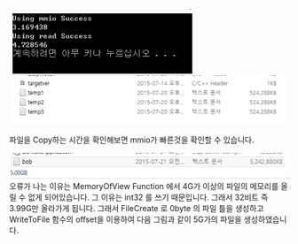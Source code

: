 <IMG SRC="copy_compare_cmd.png">
<IMG SRC="copy_compare_file.png">

파일을 Copy하는 시간을 확인해보면 mmio가 빠른것을 확인할 수 있습니다.

<IMG SRC="create_big_file.png">
오류가 나는 이유는 MemoryOfView Function 에서 4G가 이상의 파일의 메모리를 올릴 수 없게 되어있습니다.
그 이유는 int32 를 쓰기 때문입니다. 그래서 32비트 즉 3.99G만 올라가게 됩니다.
그래서 FileCreate 로 0byte 의 파일 틀을 생성하고 WriteToFile 함수의 offset을 이용하여
다음 그림과 같이 5G가의 파일을 생성하였습니다.
